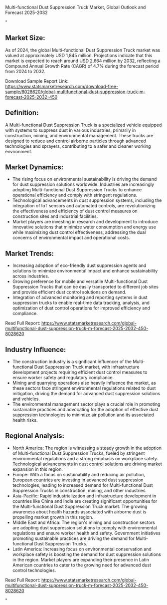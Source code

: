 Multi-functional Dust Suppression Truck Market, Global Outlook and Forecast 2025-2032 

"<h2>Market Size:</h2>
<p>As of 2024, the global Multi-functional Dust Suppression Truck market was valued at approximately USD 1,845 million. Projections indicate that this market is expected to reach around USD 2,664 million by 2032, reflecting a Compound Annual Growth Rate (CAGR) of 4.7% during the forecast period from 2024 to 2032.</p>
<p>Download Sample Report Link: <a href='https://www.statsmarketresearch.com/download-free-sample/8028620/global-multifunctional-dust-suppression-truck-m-forecast-2025-2032-450'>https://www.statsmarketresearch.com/download-free-sample/8028620/global-multifunctional-dust-suppression-truck-m-forecast-2025-2032-450</a></p>

<h2>Definition:</h2>
<p>A Multi-functional Dust Suppression Truck is a specialized vehicle equipped with systems to suppress dust in various industries, primarily in construction, mining, and environmental management. These trucks are designed to reduce and control airborne particles through advanced technologies and sprayers, contributing to a safer and cleaner working environment.</p>

<h2>Market Dynamics:</h2>
<ul>
<li>The rising focus on environmental sustainability is driving the demand for dust suppression solutions worldwide. Industries are increasingly adopting Multi-functional Dust Suppression Trucks to enhance operational efficiency and comply with stringent regulations.</li>
<li>Technological advancements in dust suppression systems, including the integration of IoT sensors and automated controls, are revolutionizing the effectiveness and efficiency of dust control measures on construction sites and industrial facilities.</li>
<li>Market players are investing in research and development to introduce innovative solutions that minimize water consumption and energy use while maximizing dust control effectiveness, addressing the dual concerns of environmental impact and operational costs.</li>
</ul>

<h2>Market Trends:</h2>
<ul>
<li>Increasing adoption of eco-friendly dust suppression agents and solutions to minimize environmental impact and enhance sustainability across industries.</li>
<li>Growing preference for mobile and versatile Multi-functional Dust Suppression Trucks that can be easily transported to different job sites and provide efficient dust control solutions on demand.</li>
<li>Integration of advanced monitoring and reporting systems in dust suppression trucks to enable real-time data tracking, analysis, and optimization of dust control operations for improved efficiency and compliance.</li>
</ul>
<p>Read Full Report: <a href='https://www.statsmarketresearch.com/global-multifunctional-dust-suppression-truck-m-forecast-2025-2032-450-8028620'>https://www.statsmarketresearch.com/global-multifunctional-dust-suppression-truck-m-forecast-2025-2032-450-8028620</a></p>

<h2>Industry Influence:</h2>
<ul>
<li>The construction industry is a significant influencer of the Multi-functional Dust Suppression Truck market, with infrastructure development projects requiring efficient dust control measures to ensure worker safety and regulatory compliance.</li>
<li>Mining and quarrying operations also heavily influence the market, as these sectors face stringent environmental regulations related to dust mitigation, driving the demand for advanced dust suppression solutions and vehicles.</li>
<li>The environmental management sector plays a crucial role in promoting sustainable practices and advocating for the adoption of effective dust suppression technologies to minimize air pollution and its associated health risks.</li>
</ul>

<h2>Regional Analysis:</h2>
<ul>
<li>North America: The region is witnessing a steady growth in the adoption of Multi-functional Dust Suppression Trucks, fueled by stringent environmental regulations and a strong emphasis on workplace safety. Technological advancements in dust control solutions are driving market expansion in this region.</li>
<li>Europe: With a focus on sustainability and reducing air pollution, European countries are investing in advanced dust suppression technologies, leading to increased demand for Multi-functional Dust Suppression Trucks in construction, mining, and other industries.</li>
<li>Asia-Pacific: Rapid industrialization and infrastructure development in countries like China and India are creating significant opportunities for the Multi-functional Dust Suppression Truck market. The growing awareness about health hazards associated with airborne dust is propelling market growth in this region.</li>
<li>Middle East and Africa: The region's mining and construction sectors are adopting dust suppression solutions to comply with environmental regulations and ensure worker health and safety. Government initiatives promoting sustainable practices are driving the demand for Multi-functional Dust Suppression Trucks.</li>
<li>Latin America: Increasing focus on environmental conservation and workplace safety is boosting the demand for dust suppression solutions in the region. Market players are expanding their presence in Latin American countries to cater to the growing need for advanced dust control technologies.</li>
</ul>
<p>Read Full Report: <a href='https://www.statsmarketresearch.com/global-multifunctional-dust-suppression-truck-m-forecast-2025-2032-450-8028620'>https://www.statsmarketresearch.com/global-multifunctional-dust-suppression-truck-m-forecast-2025-2032-450-8028620</a></p>"
